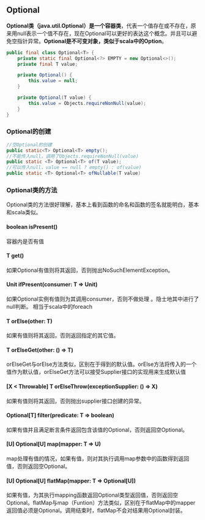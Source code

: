 ## Optional
**Optional<T>类（java.util.Optional）是一个容器类**，代表一个值存在或不存在，原来用null表示一个值不存在，现在Optional可以更好的表达这个概念。并且可以避免空指针异常。**Optional是不可变对象，类似于scala中的Option**。

```java
public final class Optional<T> {
    private static final Optional<?> EMPTY = new Optional<>();
    private final T value;

    private Optional() {
        this.value = null;
    }

    private Optional(T value) {
        this.value = Objects.requireNonNull(value);
    }
}
```

### Optional的创建
```java
//空Optional的创建
public static<T> Optional<T> empty();
//不能传入null，调用了Objects.requireNonNull(value)
public static <T> Optional<T> of(T value);
//可以传入null，value == null ? empty() : of(value)
public static <T> Optional<T> ofNullable(T value)
```

### Optional类的方法
Optional类的方法很好理解，基本上看到函数的命名和函数的签名就能明白，基本和scala类似。

#### boolean isPresent()
容器内是否有值

#### T get()
如果Optional有值则将其返回，否则抛出NoSuchElementException。

#### Unit ifPresent(consumer: T => Unit)
如果Optional实例有值则为其调用consumer，否则不做处理 。隐士地其中进行了null判断。
相当于scala中的foreach

#### T orElse(other: T)
如果有值则将其返回，否则返回指定的其它值。

#### T orElseGet(other: () => T)
orElseGet与orElse方法类似，区别在于得到的默认值。orElse方法将传入的一个值作为默认值，orElseGet方法可以接受Supplier接口的实现用来生成默认值

#### [X < Throwable] T orElseThrow(exceptionSupplier: () => X)
如果有值则将其返回，否则抛出supplier接口创建的异常。

#### Optional[T] filter(predicate: T => boolean)
如果有值并且满足断言条件返回包含该值的Optional，否则返回空Optional。

#### [U] Optional[U] map(mapper: T => U)
map处理有值的情况，如果有值，则对其执行调用map参数中的函数得到返回值，否则返回空Optional。

#### [U] Optional[U] flatMap(mapper: T => Optional[U])
如果有值，为其执行mapping函数返回Optional类型返回值，否则返回空Optional。flatMap与map（Funtion）方法类似，区别在于flatMap中的mapper返回值必须是Optional。调用结束时，flatMap不会对结果用Optional封装。


